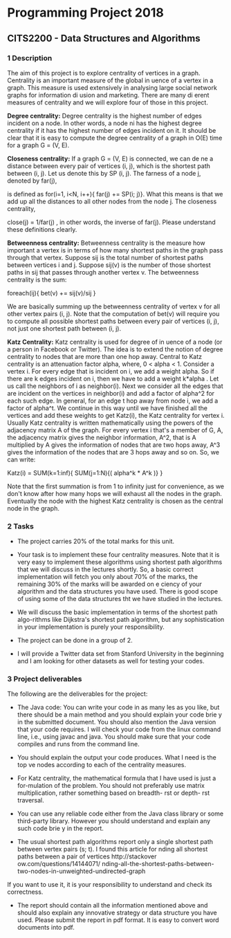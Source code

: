 # Programming Project 2018

## CITS2200 - Data Structures and Algorithms





### 1	Description

The aim of this project is to explore centrality of vertices in a graph. Centrality is an important measure of the global in uence of a vertex in a graph. This measure is used extensively in analysing large social network graphs for information di usion and marketing. There are many di erent measures of centrality and we will explore four of those in this project.

**Degree centrality:** Degree centrality is the highest number of edges incident on a node. In other words, a node ni has the highest degree centrality if it has the highest number of edges incident on it. It should be clear that it is easy to compute the degree centrality of a graph in O(E) time for a graph G = (V, E).

**Closeness centrality:** If a graph G = (V, E) is connected, we can de ne a distance between every pair of vertices (i, j), which is the shortest path between (i, j). Let us denote this by SP (i, j). The farness of a node j, denoted by far(j),

is defined as for(i=1, i<N, i++){ far(j) += SP(i; j)}. What this means is that we add up all the distances to all other nodes from the node j. The closeness centrality,

close(j) = 1/far(j) , in other words, the inverse of far(j). Please understand these definitions clearly.


**Betweenness centrality:** Betweenness centrality is the measure how important a vertex is in terms of how many shortest paths in the graph pass through that vertex. Suppose sij is the total number of shortest paths between vertices i and j. Suppose sij(v) is the number of those shortest paths in sij that passes through another vertex v. The betweenness centrality is the sum:

foreach(ij){	bet(v) += sij(v)/sij }

We are basically summing up the betweenness centrality of vertex v for all other vertex pairs (i, j). Note that the computation of bet(v) will require you to compute all possible shortest paths between every pair of vertices (i, j), not just one shortest path between (i, j).

**Katz Centrality:** Katz centrality is used for degree of in uence of a node (or a person in Facebook or Twitter). The idea is to extend the notion of degree centrality to nodes that are more than one hop away. Central to Katz centrality is an attenuation factor alpha, where, 0 < alpha < 1. Consider a vertex i. For every edge that is incident on i, we add a weight alpha. So if there are k edges incident on i, then we have to add a weight k\*alpha . Let us call the neighbors of i as neighbor(i). Next we consider all the edges that are incident on the vertices in neighbor(i) and add a factor of alpha^2 for each such edge. In general, for an edge t hop away from node i, we add a factor of alpha^t. We continue in this way until we have finished all the vertices and add these weights to get Katz(i), the Katz centrality for vertex i. Usually Katz centrality is written mathematically using the powers of the adjacency matrix A of the graph. For every vertex i that's a member of G, A, the adjacency matrix gives the neighbor information, A^2, that is A multiplied by A gives the information of nodes that are two hops away, A^3 gives the information of the nodes that are 3 hops away and so on. So, we can write:


Katz(i) = SUM(k=1:inf){ SUM(j=1:N){( alpha^k \* A^k )} }

Note that the first summation is from 1 to infinity just for convenience, as we don't know after how many hops we will exhaust all the nodes in the graph. Eventually the node with the highest Katz centrality is chosen as the central node in the graph.


### 2	Tasks

* The project carries 20% of the total marks for this unit.

* Your task is to implement these four centrality measures. Note that it is very easy to implement these algorithms using shortest path algorithms that we will discuss in the lectures shortly. So, a basic correct implementation will fetch you only about 70% of the marks, the remaining 30% of the marks will be awarded on e ciency of your algorithm and the data structures you have used. There is good scope of using some of the data structures tht we have studied in the lectures.

* We will discuss the basic implementation in terms of the shortest path algo-rithms like Dijkstra's shortest path algorithm, but any sophistication in your implementation is purely your responsibility.
 

* The project can be done in a group of 2.

* I will provide a Twitter data set from Stanford University in the beginning and I am looking for other datasets as well for testing your codes.


### 3	Project deliverables

The following are the deliverables for the project:

* The Java code: You can write your code in as many les as you like, but there should be a main method and you should explain your code brie y in the submitted document. You should also mention the Java version that your code requires. I will check your code from the linux command line, i.e., using javac and java. You should make sure that your code compiles and runs from the command line.

* You should explain the output your code produces. What I need is the top ve nodes according to each of the centrality measures.

* For Katz centrality, the mathematical formula that I have used is just a for-mulation of the problem. You should not preferably use matrix multiplication, rather something based on breadth- rst or depth- rst traversal.

* You can use any reliable code either from the Java class library or some third-party library. However you should understand and explain any such code brie y in the report.

* The usual shortest path algorithms report only a single shortest path between vertex pairs (s; t). I found this article for nding all shortest paths between a pair of vertices http://stackover ow.com/questions/14144071/ nding-all-the-shortest-paths-between-two-nodes-in-unweighted-undirected-graph

If you want to use it, it is your responsibility to understand and check its correctness.

* The report should contain all the information mentioned above and should also explain any innovative strategy or data structure you have used. Please submit the report in pdf format. It is easy to convert word documents into pdf.
